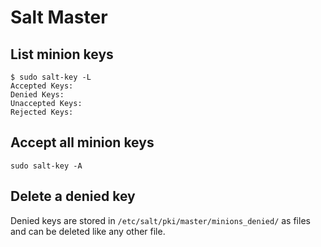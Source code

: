 # Salt Master

## List minion keys
```
$ sudo salt-key -L
Accepted Keys:
Denied Keys:
Unaccepted Keys:
Rejected Keys:
```

## Accept all minion keys
```
sudo salt-key -A
```

## Delete a denied key
Denied keys are stored in `/etc/salt/pki/master/minions_denied/` as files and can be deleted like any other file.

